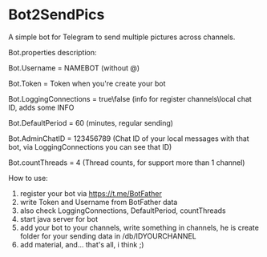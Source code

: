 # Bot2SendPics
A simple bot for Telegram to send multiple pictures across channels.

Bot.properties description:

Bot.Username = NAMEBOT (without @)

Bot.Token = Token when you're create your bot

Bot.LoggingConnections = true\false (info for register channels\local chat ID, adds some INFO

Bot.DefaultPeriod = 60 (minutes, regular sending)

Bot.AdminChatID = 123456789 (Chat ID of your local messages with that bot, via LoggingConnections you can see that ID)

Bot.countThreads = 4 (Thread counts, for support more than 1 channel)

How to use:

1) register your bot via https://t.me/BotFather
2) write Token and Username from BotFather data
3) also check LoggingConnections, DefaultPeriod, countThreads
4) start java server for bot
5) add your bot to your channels, write something in channels, he is create folder for your sending data in /db/IDYOURCHANNEL
6) add material, and... that's all, i think ;)
